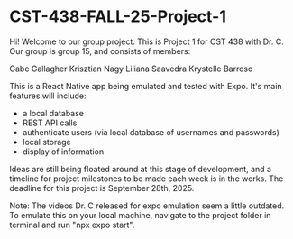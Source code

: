 # CST-438-FALL-25-Project-1

Hi! Welcome to our group project. This is Project 1
for CST 438 with Dr. C. Our group is group 15, and consists of members:

Gabe Gallagher
Krisztian Nagy
Liliana Saavedra
Krystelle Barroso

This is a React Native app being emulated and tested with Expo.
It's main features will include:

- a local database
- REST API calls
- authenticate users (via local database of usernames and passwords)
- local storage
- display of information

Ideas are still being floated around at this stage of development, 
and a timeline for project milestones to be made each week is in the works. The deadline for this project is September 28th, 2025.

Note: The videos Dr. C released for expo emulation seem a little outdated. To emulate this on your local machine, navigate to the project folder in terminal and run "npx expo start".